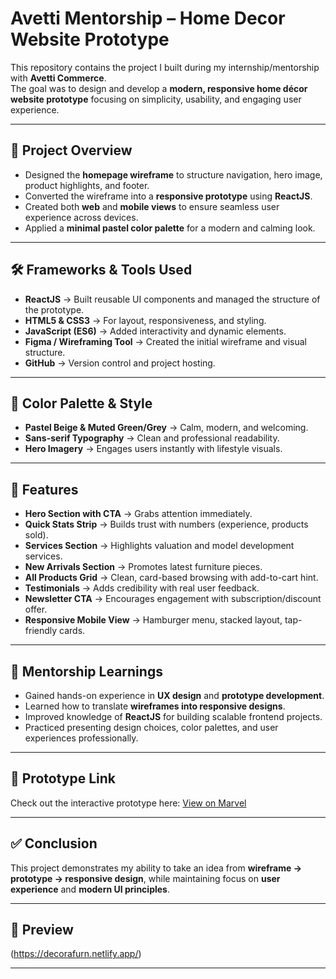 # Avetti Mentorship – Home Decor Website Prototype

This repository contains the project I built during my internship/mentorship with **Avetti Commerce**.  
The goal was to design and develop a **modern, responsive home décor website prototype** focusing on simplicity, usability, and engaging user experience.

---

## 🚀 Project Overview
- Designed the **homepage wireframe** to structure navigation, hero image, product highlights, and footer.
- Converted the wireframe into a **responsive prototype** using **ReactJS**.
- Created both **web** and **mobile views** to ensure seamless user experience across devices.
- Applied a **minimal pastel color palette** for a modern and calming look.

---

## 🛠 Frameworks & Tools Used
- **ReactJS** → Built reusable UI components and managed the structure of the prototype.
- **HTML5 & CSS3** → For layout, responsiveness, and styling.
- **JavaScript (ES6)** → Added interactivity and dynamic elements.
- **Figma / Wireframing Tool** → Created the initial wireframe and visual structure.
- **GitHub** → Version control and project hosting.

---

## 🎨 Color Palette & Style
- **Pastel Beige & Muted Green/Grey** → Calm, modern, and welcoming.
- **Sans-serif Typography** → Clean and professional readability.
- **Hero Imagery** → Engages users instantly with lifestyle visuals.

---

## 📱 Features
- **Hero Section with CTA** → Grabs attention immediately.  
- **Quick Stats Strip** → Builds trust with numbers (experience, products sold).  
- **Services Section** → Highlights valuation and model development services.  
- **New Arrivals Section** → Promotes latest furniture pieces.  
- **All Products Grid** → Clean, card-based browsing with add-to-cart hint.  
- **Testimonials** → Adds credibility with real user feedback.  
- **Newsletter CTA** → Encourages engagement with subscription/discount offer.  
- **Responsive Mobile View** → Hamburger menu, stacked layout, tap-friendly cards.

---

## 📖 Mentorship Learnings
- Gained hands-on experience in **UX design** and **prototype development**.  
- Learned how to translate **wireframes into responsive designs**.  
- Improved knowledge of **ReactJS** for building scalable frontend projects.  
- Practiced presenting design choices, color palettes, and user experiences professionally.

---

## 🎨 Prototype Link
Check out the interactive prototype here: [View on Marvel](https://marvelapp.com/prototype/1c7i7614)

---

## ✅ Conclusion
This project demonstrates my ability to take an idea from **wireframe → prototype → responsive design**, while maintaining focus on **user experience** and **modern UI principles**.  

---

## 🔗 Preview
(https://decorafurn.netlify.app/)

---

